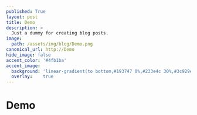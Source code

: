 ```yaml
---
published: True
layout: post
title: Demo
description: >
  Just a dummy for creating blog posts.
image:  
  path: /assets/img/blog/Demo.png
canonical_url: http://Demo
hide_image: false
accent_color: '#4fb1ba'
accent_image:
  background: 'linear-gradient(to bottom,#193747 0%,#233e4c 30%,#3c929e 50%,#d5d5d4 70%,#cdccc8 100%)'
  overlay:    true
---
```


# Demo
